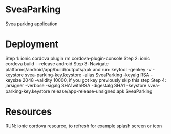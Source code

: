 # SveaParking
Svea parking application 

# Deployment
Step 1: ionic cordova plugin rm cordova-plugin-console
Step 2: ionic cordova build --release android
Step 3: Navigate platforms/android/app/build/outputs/apk and run:  keytool -genkey -v -keystore svea-parking-key.keystore -alias SveaParking -keyalg RSA -keysize 2048 -validity 10000, if you got key previously skip this step
Step 4: jarsigner -verbose -sigalg SHA1withRSA -digestalg SHA1 -keystore svea-parking-key.keystore release/app-release-unsigned.apk SveaParking

# Resources
RUN: ionic cordova resource, to refresh for example splash screen or icon
